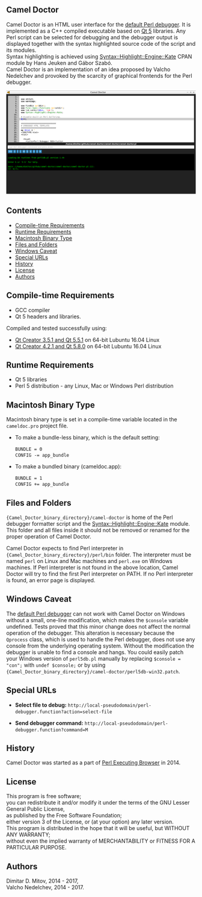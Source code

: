 Camel Doctor
--------------------------------------------------------------------------------

Camel Doctor is an HTML user interface for the [default Perl debugger](http://perldoc.perl.org/perldebug.html). It is implemented as a C++ compiled executable based on [Qt 5](https://www.qt.io/) libraries. Any Perl script can be selected for debugging and the debugger output is displayed together with the syntax highlighted source code of the script and its modules.  
Syntax highlighting is achieved using [Syntax::Highlight::Engine::Kate](https://metacpan.org/release/Syntax-Highlight-Engine-Kate) CPAN module by Hans Jeuken and Gábor Szabó.  
Camel Doctor is an implementation of an idea proposed by Valcho Nedelchev and provoked by the scarcity of graphical frontends for the Perl debugger.  

![Camel Doctor](https://github.com/ddmitov/camel-doctor/raw/master/screenshot.png "Camel Doctor Screenshot")

## Contents
* [Compile-time Requirements](#compile-time-requirements)
* [Runtime Requirements](#runtime-requirements)
* [Macintosh Binary Type](#macintosh-binary-type)
* [Files and Folders](#files-and-folders)
* [Windows Caveat](#windows-caveat)
* [Special URLs](#special-urls)
* [History](#history)
* [License](#license)
* [Authors](#authors)

## Compile-time Requirements
* GCC compiler
* Qt 5 headers and libraries.

Compiled and tested successfully using:
* [Qt Creator 3.5.1 and Qt 5.5.1](http://download.qt.io/official_releases/qt/5.5/5.5.1/) on 64-bit Lubuntu 16.04 Linux
* [Qt Creator 4.2.1 and Qt 5.8.0](http://download.qt.io/official_releases/qt/5.8/5.8.0/) on 64-bit Lubuntu 16.04 Linux

## Runtime Requirements
* Qt 5 libraries
* Perl 5 distribution - any Linux, Mac or Windows Perl distribution

## Macintosh Binary Type
Macintosh binary type is set in a compile-time variable located in the ``cameldoc.pro`` project file.

* To make a bundle-less binary, which is the default setting:  

  ```QMake
  BUNDLE = 0
  CONFIG -= app_bundle
  ```

* To make a bundled binary (cameldoc.app):  

  ```QMake
  BUNDLE = 1
  CONFIG += app_bundle
  ```

## Files and Folders
``{Camel_Doctor_binary_directory}/camel-doctor`` is home of the Perl debugger formatter script and the [Syntax::Highlight::Engine::Kate](https://metacpan.org/release/Syntax-Highlight-Engine-Kate) module. This folder and all files inside it should not be removed or renamed for the proper operation of Camel Doctor.  

Camel Doctor expects to find Perl interpreter in ``{Camel_Doctor_binary_directory}/perl/bin`` folder. The interpreter must be named ``perl`` on Linux and Mac machines and ``perl.exe`` on Windows machines. If Perl interpreter is not found in the above location, Camel Doctor will try to find the first Perl interpreter on PATH. If no Perl interpreter is found, an error page is displayed.

## Windows Caveat
The [default Perl debugger](http://perldoc.perl.org/perldebug.html) can not work with Camel Doctor on Windows without a small, one-line modification, which makes the ``$console`` variable undefined. Tests proved that this minor change does not affect the normal operation of the debugger. This alteration is necessary because the ``Qprocess`` class, which is used to handle the Perl debugger, does not use any console from the underlying operating system. Without the modification the debugger is unable to find a console and hangs. You could easily patch your Windows version of ``perl5db.pl`` manually by replacing ``$console = "con";`` with ``undef $console;`` or by using ``{Camel_Doctor_binary_directory}/camel-doctor/perl5db-win32.patch``.  

## Special URLs
* **Select file to debug:** ``http://local-pseudodomain/perl-debugger.function?action=select-file``

* **Send debugger command:** ``http://local-pseudodomain/perl-debugger.function?command=M``

## History
Camel Doctor was started as a part of [Perl Executing Browser](https://www.github.com/ddmitov/perl-executing-browser) in 2014.

## License
This program is free software;  
you can redistribute it and/or modify it under the terms of the GNU Lesser General Public License,  
as published by the Free Software Foundation;  
either version 3 of the License, or (at your option) any later version.  
This program is distributed in the hope that it will be useful, but WITHOUT ANY WARRANTY;  
without even the implied warranty of MERCHANTABILITY or FITNESS FOR A PARTICULAR PURPOSE.

## Authors
Dimitar D. Mitov, 2014 - 2017,  
Valcho Nedelchev, 2014 - 2017.  

